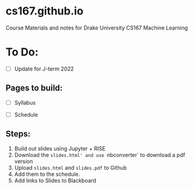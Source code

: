 # cs167.github.io
Course Materials and notes for Drake University CS167 Machine Learning


# To Do: 
- [ ] Update for J-term 2022

## Pages to build:
- [ ] Syllabus
- [ ] Schedule


## Steps:
1. Build out slides using Jupyter + RISE
2. Download the `slides.html' and use `nbconverter` to download a pdf version
3. Upload `slides.html` and `slides.pdf` to Github
4. Add them to the schedule.
5. Add links to Slides to Blackboard
